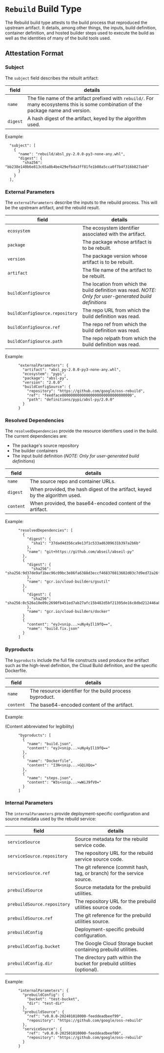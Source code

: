 # `Rebuild` Build Type

The Rebuild build type attests to the build process that reproduced the upstream
artifact. It details, among other things, the inputs, build definition,
container definition, and hosted builder steps used to execute the build as well
as the identities of many of the build tools used.

## Attestation Format

### Subject

The `subject` field describes the rebuilt artifact:

| field    | details                                                                                                                               |
| -------- | ------------------------------------------------------------------------------------------------------------------------------------- |
| `name`   | The file name of the artifact prefixed with `rebuild/`. For many ecosystems this is some combination of the package name and version. |
| `digest` | A hash digest of the artifact, keyed by the algorithm used.                                                                           |

Example:

```
  "subject": [
    {
      "name": "rebuild/absl_py-2.0.0-py3-none-any.whl",
      "digest": {
        "sha256": "bb238e140b6e813c65a8b4be429efbda3ff81fe1b08a5cca0f7b4f316b827ab0"
      }
    }
  ],
```

### External Parameters

The `externalParameters` describe the inputs to the rebuild process. This will
be the upstream artifact, and the rebuild result.

| field                          | details                                                                                                  |
| ------------------------------ | -------------------------------------------------------------------------------------------------------- |
| `ecosystem`                    | The ecosystem identifier associated with the artifact.                                                   |
| `package`                      | The package whose artifact is to be rebuilt.                                                             |
| `version`                      | The package version whose artifact is to be rebuilt.                                                     |
| `artifact`                     | The file name of the artifact to be rebuilt.                                                             |
| `buildConfigSource`            | The location from which the build definition was read. _NOTE: Only for user-generated build definitions_ |
| `buildConfigSource.repository` | The repo URL from which the build definition was read.                                                   |
| `buildConfigSource.ref`        | The repo ref from which the build definition was read.                                                   |
| `buildConfigSource.path`       | The repo relpath from which the build definition was read.                                               |

Example:

```
      "externalParameters": {
        "artifact": "absl_py-2.0.0-py3-none-any.whl",
        "ecosystem": "pypi",
        "package": "absl-py",
        "version": "2.0.0"
        "buildConfigSource": {
          "repository": "https://github.com/google/oss-rebuild",
          "ref": "feedface00000000000000000000000000000000",
          "path": "definitions/pypi/absl-py/2.0.0"
        }
      }
```

### Resolved Dependencies

The `resolvedDependencies` provide the resource identifiers used in the build.
The current dependencies are:

- The package's source repository
- The builder containers
- The input build definition (_NOTE: Only for user-generated build definitions_)

| field     | details                                                                      |
| --------- | ---------------------------------------------------------------------------- |
| `name`    | The source repo and container URLs.                                          |
| `digest`  | When provided, the hash digest of the artifact, keyed by the algorithm used. |
| `content` | When provided, the base64-encoded content of the artifact.                   |

Example:

```
      "resolvedDependencies": [
        {
          "digest": {
            "sha1": "37dad4d356ca9e13f1c533ad6309631b397a2b6b"
          },
          "name": "git+https://github.com/abseil/abseil-py"
        },
        {
          "digest": {
            "sha256": "sha256:9d37de9af1bec96c09bc3e86fa6388d3eccf468370813602d03c7d9ed72a26f8"
          },
          "name": "gcr.io/cloud-builders/gsutil"
        },
        {
          "digest": {
            "sha256": "sha256:0c526a10e09c2690fb451ed7ab27afc15b482d5bf21395de16c8dbd212446a84"
          },
          "name": "gcr.io/cloud-builders/docker"
        }
        {
          "content": "eyJ<snip...>uNy4yIl19fQ==",
          "name": "build.fix.json"
        }
      ]

```

### Byproducts

The `byproducts` include the full file constructs used produce the artifact
such as the high-level definition, the Cloud Build definition, and the specific Dockerfile.

| field     | details                                                  |
| --------- | -------------------------------------------------------- |
| `name`    | The resource identifier for the build process byproduct. |
| `content` | The base64-encoded content of the artifact.              |

Example:

(Content abbreviated for legibility)

```
      "byproducts": [
        {
          "name": "build.json",
          "content": "eyJ<snip...>uNy4yIl19fQ=="
        },
        {
          "name": "Dockerfile",
          "content": "I3N<snip...>GQiXQo="
        },
        {
          "name": "steps.json",
          "content": "W3s<snip...>wWiJ9fV0="
        }
      ]

```

### Internal Parameters

The `internalParameters` provide deployment-specific configuration and source metadata used by the rebuild service:

| field                       | details                                                                      |
| --------------------------- | ---------------------------------------------------------------------------- |
| `serviceSource`             | Source metadata for the rebuild service code.                               |
| `serviceSource.repository`  | The repository URL for the rebuild service source code.                     |
| `serviceSource.ref`         | The git reference (commit hash, tag, or branch) for the service source.     |
| `prebuildSource`            | Source metadata for the prebuild utilities.                                 |
| `prebuildSource.repository` | The repository URL for the prebuild utilities source code.                  |
| `prebuildSource.ref`        | The git reference for the prebuild utilities source.                        |
| `prebuildConfig`            | Deployment-specific prebuild configuration.                                 |
| `prebuildConfig.bucket`     | The Google Cloud Storage bucket containing prebuild utilities.              |
| `prebuildConfig.dir`        | The directory path within the bucket for prebuild utilities (optional).     |

Example:

```
      "internalParameters": {
        "prebuildConfig": {
          "bucket": "test-bucket",
          "dir": "test-dir"
        },
        "prebuildSource": {
          "ref": "v0.0.0-202401010000-feeddeadbeef99",
          "repository": "https://github.com/google/oss-rebuild"
        },
        "serviceSource": {
          "ref": "v0.0.0-202501010000-feeddeadbeef00",
          "repository": "https://github.com/google/oss-rebuild"
        }
      }
```
